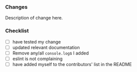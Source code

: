 
### Changes

Description of change here.

### Checklist

* [ ] have tested my change
* [ ] updated relevant documentation
* [ ] Remove any/all `console.log`s I added
* [ ] eslint is not complaining
* [ ] have added myself to the contributors' list in the README
